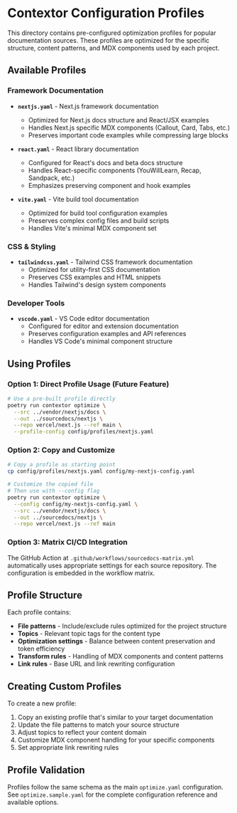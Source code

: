 # Contextor Configuration Profiles

This directory contains pre-configured optimization profiles for popular documentation sources. These profiles are optimized for the specific structure, content patterns, and MDX components used by each project.

## Available Profiles

### Framework Documentation

- **`nextjs.yaml`** - Next.js framework documentation
  - Optimized for Next.js docs structure and React/JSX examples
  - Handles Next.js specific MDX components (Callout, Card, Tabs, etc.)
  - Preserves important code examples while compressing large blocks

- **`react.yaml`** - React library documentation  
  - Configured for React's docs and beta docs structure
  - Handles React-specific components (YouWillLearn, Recap, Sandpack, etc.)
  - Emphasizes preserving component and hook examples

- **`vite.yaml`** - Vite build tool documentation
  - Optimized for build tool configuration examples
  - Preserves complex config files and build scripts
  - Handles Vite's minimal MDX component set

### CSS & Styling

- **`tailwindcss.yaml`** - Tailwind CSS framework documentation
  - Optimized for utility-first CSS documentation
  - Preserves CSS examples and HTML snippets
  - Handles Tailwind's design system components

### Developer Tools

- **`vscode.yaml`** - VS Code editor documentation
  - Configured for editor and extension documentation
  - Preserves configuration examples and API references
  - Handles VS Code's minimal component structure

## Using Profiles

### Option 1: Direct Profile Usage (Future Feature)

```bash
# Use a pre-built profile directly
poetry run contextor optimize \
  --src ../vendor/nextjs/docs \
  --out ../sourcedocs/nextjs \
  --repo vercel/next.js --ref main \
  --profile-config config/profiles/nextjs.yaml
```

### Option 2: Copy and Customize

```bash
# Copy a profile as starting point
cp config/profiles/nextjs.yaml config/my-nextjs-config.yaml

# Customize the copied file
# Then use with --config flag
poetry run contextor optimize \
  --config config/my-nextjs-config.yaml \
  --src ../vendor/nextjs/docs \
  --out ../sourcedocs/nextjs \
  --repo vercel/next.js --ref main
```

### Option 3: Matrix CI/CD Integration

The GitHub Action at `.github/workflows/sourcedocs-matrix.yml` automatically uses appropriate settings for each source repository. The configuration is embedded in the workflow matrix.

## Profile Structure

Each profile contains:

- **File patterns** - Include/exclude rules optimized for the project structure
- **Topics** - Relevant topic tags for the content type
- **Optimization settings** - Balance between content preservation and token efficiency
- **Transform rules** - Handling of MDX components and content patterns
- **Link rules** - Base URL and link rewriting configuration

## Creating Custom Profiles

To create a new profile:

1. Copy an existing profile that's similar to your target documentation
2. Update the file patterns to match your source structure
3. Adjust topics to reflect your content domain
4. Customize MDX component handling for your specific components
5. Set appropriate link rewriting rules

## Profile Validation

Profiles follow the same schema as the main `optimize.yaml` configuration. See `optimize.sample.yaml` for the complete configuration reference and available options.
